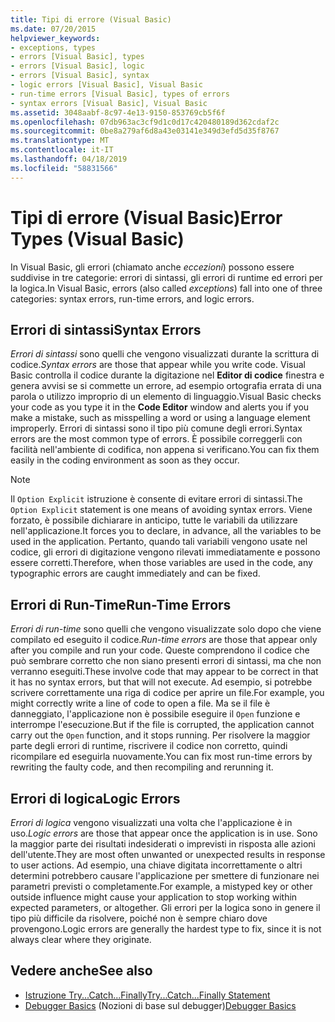 ```yaml
---
title: Tipi di errore (Visual Basic)
ms.date: 07/20/2015
helpviewer_keywords:
- exceptions, types
- errors [Visual Basic], types
- errors [Visual Basic], logic
- errors [Visual Basic], syntax
- logic errors [Visual Basic], Visual Basic
- run-time errors [Visual Basic], types of errors
- syntax errors [Visual Basic], Visual Basic
ms.assetid: 3048aabf-8c97-4e13-9150-853769cb5f6f
ms.openlocfilehash: 07db963ac3cf9d1c0d17c420480189d362cdaf2c
ms.sourcegitcommit: 0be8a279af6d8a43e03141e349d3efd5d35f8767
ms.translationtype: MT
ms.contentlocale: it-IT
ms.lasthandoff: 04/18/2019
ms.locfileid: "58831566"
---
```

# <a name="error-types-visual-basic"></a><span data-ttu-id="f634d-102">Tipi di errore (Visual Basic)</span><span class="sxs-lookup"><span data-stu-id="f634d-102">Error Types (Visual Basic)</span></span>
<span data-ttu-id="f634d-103">In Visual Basic, gli errori (chiamato anche *eccezioni*) possono essere suddivise in tre categorie: errori di sintassi, gli errori di runtime ed errori per la logica.</span><span class="sxs-lookup"><span data-stu-id="f634d-103">In Visual Basic, errors (also called *exceptions*) fall into one of three categories: syntax errors, run-time errors, and logic errors.</span></span>  
  
## <a name="syntax-errors"></a><span data-ttu-id="f634d-104">Errori di sintassi</span><span class="sxs-lookup"><span data-stu-id="f634d-104">Syntax Errors</span></span>  
 <span data-ttu-id="f634d-105">*Errori di sintassi* sono quelli che vengono visualizzati durante la scrittura di codice.</span><span class="sxs-lookup"><span data-stu-id="f634d-105">*Syntax errors* are those that appear while you write code.</span></span> <span data-ttu-id="f634d-106">Visual Basic controlla il codice durante la digitazione nel **Editor di codice** finestra e genera avvisi se si commette un errore, ad esempio ortografia errata di una parola o utilizzo improprio di un elemento di linguaggio.</span><span class="sxs-lookup"><span data-stu-id="f634d-106">Visual Basic checks your code as you type it in the **Code Editor** window and alerts you if you make a mistake, such as misspelling a word or using a language element improperly.</span></span> <span data-ttu-id="f634d-107">Errori di sintassi sono il tipo più comune degli errori.</span><span class="sxs-lookup"><span data-stu-id="f634d-107">Syntax errors are the most common type of errors.</span></span> <span data-ttu-id="f634d-108">È possibile correggerli con facilità nell'ambiente di codifica, non appena si verificano.</span><span class="sxs-lookup"><span data-stu-id="f634d-108">You can fix them easily in the coding environment as soon as they occur.</span></span>  
  
> [!NOTE]
>  <span data-ttu-id="f634d-109">Il `Option Explicit` istruzione è consente di evitare errori di sintassi.</span><span class="sxs-lookup"><span data-stu-id="f634d-109">The `Option Explicit` statement is one means of avoiding syntax errors.</span></span> <span data-ttu-id="f634d-110">Viene forzato, è possibile dichiarare in anticipo, tutte le variabili da utilizzare nell'applicazione.</span><span class="sxs-lookup"><span data-stu-id="f634d-110">It forces you to declare, in advance, all the variables to be used in the application.</span></span> <span data-ttu-id="f634d-111">Pertanto, quando tali variabili vengono usate nel codice, gli errori di digitazione vengono rilevati immediatamente e possono essere corretti.</span><span class="sxs-lookup"><span data-stu-id="f634d-111">Therefore, when those variables are used in the code, any typographic errors are caught immediately and can be fixed.</span></span>  
  
## <a name="run-time-errors"></a><span data-ttu-id="f634d-112">Errori di Run-Time</span><span class="sxs-lookup"><span data-stu-id="f634d-112">Run-Time Errors</span></span>  
 <span data-ttu-id="f634d-113">*Errori di run-time* sono quelli che vengono visualizzate solo dopo che viene compilato ed eseguito il codice.</span><span class="sxs-lookup"><span data-stu-id="f634d-113">*Run-time errors* are those that appear only after you compile and run your code.</span></span> <span data-ttu-id="f634d-114">Queste comprendono il codice che può sembrare corretto che non siano presenti errori di sintassi, ma che non verranno eseguiti.</span><span class="sxs-lookup"><span data-stu-id="f634d-114">These involve code that may appear to be correct in that it has no syntax errors, but that will not execute.</span></span> <span data-ttu-id="f634d-115">Ad esempio, si potrebbe scrivere correttamente una riga di codice per aprire un file.</span><span class="sxs-lookup"><span data-stu-id="f634d-115">For example, you might correctly write a line of code to open a file.</span></span> <span data-ttu-id="f634d-116">Ma se il file è danneggiato, l'applicazione non è possibile eseguire il `Open` funzione e interrompe l'esecuzione.</span><span class="sxs-lookup"><span data-stu-id="f634d-116">But if the file is corrupted, the application cannot carry out the `Open` function, and it stops running.</span></span> <span data-ttu-id="f634d-117">Per risolvere la maggior parte degli errori di runtime, riscrivere il codice non corretto, quindi ricompilare ed eseguirla nuovamente.</span><span class="sxs-lookup"><span data-stu-id="f634d-117">You can fix most run-time errors by rewriting the faulty code, and then recompiling and rerunning it.</span></span>  
  
## <a name="logic-errors"></a><span data-ttu-id="f634d-118">Errori di logica</span><span class="sxs-lookup"><span data-stu-id="f634d-118">Logic Errors</span></span>  
 <span data-ttu-id="f634d-119">*Errori di logica* vengono visualizzati una volta che l'applicazione è in uso.</span><span class="sxs-lookup"><span data-stu-id="f634d-119">*Logic errors* are those that appear once the application is in use.</span></span> <span data-ttu-id="f634d-120">Sono la maggior parte dei risultati indesiderati o imprevisti in risposta alle azioni dell'utente.</span><span class="sxs-lookup"><span data-stu-id="f634d-120">They are most often unwanted or unexpected results in response to user actions.</span></span> <span data-ttu-id="f634d-121">Ad esempio, una chiave digitata incorrettamente o altri determini potrebbero causare l'applicazione per smettere di funzionare nei parametri previsti o completamente.</span><span class="sxs-lookup"><span data-stu-id="f634d-121">For example, a mistyped key or other outside influence might cause your application to stop working within expected parameters, or altogether.</span></span> <span data-ttu-id="f634d-122">Gli errori per la logica sono in genere il tipo più difficile da risolvere, poiché non è sempre chiaro dove provengono.</span><span class="sxs-lookup"><span data-stu-id="f634d-122">Logic errors are generally the hardest type to fix, since it is not always clear where they originate.</span></span>  
  
## <a name="see-also"></a><span data-ttu-id="f634d-123">Vedere anche</span><span class="sxs-lookup"><span data-stu-id="f634d-123">See also</span></span>

- [<span data-ttu-id="f634d-124">Istruzione Try...Catch...Finally</span><span class="sxs-lookup"><span data-stu-id="f634d-124">Try...Catch...Finally Statement</span></span>](../../../visual-basic/language-reference/statements/try-catch-finally-statement.md)
- <span data-ttu-id="f634d-125">[Debugger Basics](/visualstudio/debugger/debugger-basics) (Nozioni di base sul debugger)</span><span class="sxs-lookup"><span data-stu-id="f634d-125">[Debugger Basics](/visualstudio/debugger/debugger-basics)</span></span>
